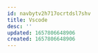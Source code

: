 ```yaml
---
id: navbytv2h717ocrtdsl7shv
title: Vscode
desc: ''
updated: 1657806648906
created: 1657806648906
---
```

